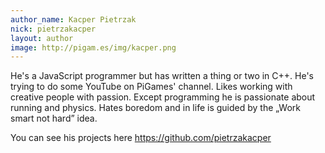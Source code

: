 ```yaml
---
author_name: Kacper Pietrzak
nick: pietrzakacper
layout: author
image: http://pigam.es/img/kacper.png
---
```

He's a JavaScript programmer but has written a thing or two in C++. He's trying to do some YouTube on PiGames' channel. Likes working with creative people with passion. Except programming he is passionate about running and physics. Hates boredom and in life is guided by the „Work smart not hard” idea.

You can see his projects here
<https://github.com/pietrzakacper>
